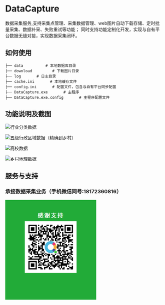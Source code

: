 # DataCapture
数据采集服务,支持采集点管理、采集数据管理、web图片自动下载存储、定时批量采集、数据补采、失败重试等功能；
同时支持功能定制化开发，实现与自有平台数据无缝对接，实现数据采集闭环。
## 如何使用
```
├── data          # 本地数据库目录
├── download         # 下载图片目录
├── log       # 日志目录
├── cache.ini       # 本地缓存文件
├── config.ini       # 配置文件，包含与自有平台同步配置
├── DataCapture.exe       # 主程序
├── DataCapture.exe.config       # 主程序配置文件
```

## 功能说明及截图
![行业分类数据](./images/cate.jpg)

![五级行政区域数据（精确到乡村）](./images/china2020.jpg)

![高校数据](./images/schools.jpg)

![ 乡村地理数据](./images/villages.jpg)

## 服务与支持
### 承接数据采集业务（手机微信同号:18172360816）
![](./images/wxpay.png)
